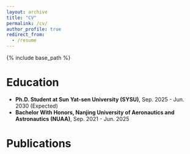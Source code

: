```yaml
---
layout: archive
title: "CV"
permalink: /cv/
author_profile: true
redirect_from:
  - /resume
---
```


{% include base_path %}

Education
======
* **Ph.D. Student at Sun Yat-sen University (SYSU)**, Sep. 2025 - Jun. 2030 (Expected) 
* **Bachelor With Honors, Nanjing University of Aeronautics and Astronautics (NUAA)**, Sep. 2021 - Jun. 2025

Publications
======
  <!-- <ul>{% for post in site.publications reversed %}
    {% include archive-single-cv.html %}
  {% endfor %}</ul> -->

